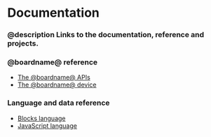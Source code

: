 # Documentation

### @description Links to the documentation, reference and projects.

### @boardname@ reference

* [The @boardname@ APIs](/reference)
* [The @boardname@ device](/device)

### Language and data reference

* [Blocks language](/blocks)
* [JavaScript language](/javascript)
